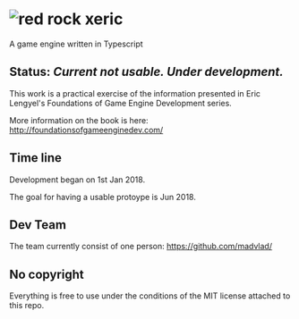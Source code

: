 # ![red rock](https://i.imgur.com/ikKvGG4.png) xeric
A game engine written in Typescript

## Status: _Current not usable. Under development._

This work is a practical exercise of the information presented in Eric Lengyel's Foundations of Game Engine Development series.

More information on the book is here: http://foundationsofgameenginedev.com/

## Time line

Development began on 1st Jan 2018.

The goal for having a usable protoype is Jun 2018.

## Dev Team

The team currently consist of one person: https://github.com/madvlad/

## No copyright

Everything is free to use under the conditions of the MIT license attached to this repo.
